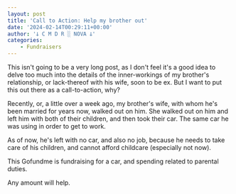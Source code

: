 ```yaml
---
layout: post
title: 'Call to Action: Help my brother out'
date: '2024-02-14T00:29:11+00:00'
author: '𐕣 C M D R ░ NOVA 𐕣'
categories:
    - Fundraisers
---
```


<!-- wp:paragraph -->
<p>This isn't going to be a very long post, as I don't feel it's a good idea to delve too much into the details of the inner-workings of my brother's relationship, or lack-thereof with his wife, soon to be ex. But I want to put this out there as a call-to-action, why?</p>
<!-- /wp:paragraph -->

<!-- wp:html -->
<div class="gfm-embed" data-url="https://www.gofundme.com/f/my-son-and-his-babies-abandoned/widget/large?sharesheet=CAMPAIGN_PAGE"></div>
            <script defer src="https://www.gofundme.com/static/js/embed.js"></script>
<!-- /wp:html -->

<!-- wp:paragraph -->
<p>Recently, or, a little over a week ago, my brother's wife, with whom he's been married for years now, walked out on him. She walked out on him and left him with both of their children, and then took their car. The same car he was using in order to get to work.</p>
<!-- /wp:paragraph -->

<!-- wp:paragraph -->
<p>As of now, he's left with no car, and also no job, because he needs to take care of his children, and cannot afford childcare (especially not now).</p>
<!-- /wp:paragraph -->

<!-- wp:paragraph -->
<p>This Gofundme is fundraising for a car, and spending related to parental duties.</p>
<!-- /wp:paragraph -->

<!-- wp:paragraph -->
<p>Any amount will help.</p>
<!-- /wp:paragraph -->